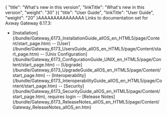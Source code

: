 {
    "title": "What's new in this version",
    "linkTitle": "What's new in this version",
    "weight": "30"
}{
"title": "User Guide",
"linkTitle": "User Guide",
"weight": "20"
}AAAAAAAAAAAAAAA
Links to documentation set for Axway Gateway <span class="mc-variable axway_variables.Release_Number variable">6.17.3</span>:
- \[Installation\](/bundle/Gateway\_6173\_InstallationGuide\_allOS\_en\_HTML5/page/Content/start\_page.htm) -- \[User\](/bundle/Gateway\_6173\_UsersGuide\_allOS\_en\_HTML5/page/Content/start\_page.htm) -- \[Unix Configuration\](/bundle/Gateway\_6173\_ConfigurationGuide\_UNIX\_en\_HTML5/page/Content/start\_page.htm) -- \[Upgrade\](/bundle/Gateway\_6173\_UpgradeGuide\_allOS\_en\_HTML5/page/Content/start\_page.htm) -- \[Interoperability\](/bundle/Gateway\_6173\_InteroperabilityGuide\_allOS\_en\_HTML5/page/Content/start\_page.htm) -- \[Security\](/bundle/Gateway\_6173\_SecurityGuide\_allOS\_en\_HTML5/page/Content/start\_page.htm), requires login -- \[Release Notes\](/bundle/Gateway\_6173\_ReleaseNotes\_allOS\_en\_HTML5/page/Content/Gateway\_ReleaseNotes\_allOS\_en.htm)
